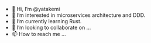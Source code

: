 - 👋 Hi, I’m @yatakemi
- 👀 I’m interested in microservices architecture and DDD. 
- 🌱 I’m currently learning Rust.
- 💞️ I’m looking to collaborate on ...
- 📫 How to reach me ...

<!---
yatakemi/yatakemi is a ✨ special ✨ repository because its `README.md` (this file) appears on your GitHub profile.
You can click the Preview link to take a look at your changes.
--->
